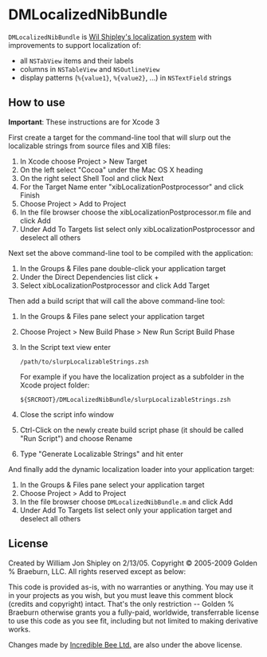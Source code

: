 # DMLocalizedNibBundle

`DMLocalizedNibBundle` is [Wil Shipley's localization system](http://wilshipley.com/blog/2009/10/pimp-my-code-part-17-lost-in.html) with improvements to support localization of:

- all `NSTabView` items and their labels
- columns in `NSTableView` and `NSOutlineView`
- display patterns (`%{value1}`, `%{value2}`, ...) in `NSTextField` strings

## How to use

**Important**: These instructions are for Xcode 3

First create a target for the command-line tool that will slurp out the localizable strings from source files and XIB files:

1. In Xcode choose Project > New Target
2. On the left select "Cocoa" under the Mac OS X heading
3. On the right select Shell Tool and click Next
4. For the Target Name enter "xibLocalizationPostprocessor" and click Finish
5. Choose Project > Add to Project
6. In the file browser choose the xibLocalizationPostprocessor.m file and click Add
7. Under Add To Targets list select only xibLocalizationPostprocessor and deselect all others


Next set the above command-line tool to be compiled with the application:

1. In the Groups & Files pane double-click your application target
2. Under the Direct Dependencies list click +
3. Select xibLocalizationPostprocessor and click Add Target


Then add a build script that will call the above command-line tool:

1. In the Groups & Files pane select your application target
2. Choose Project > New Build Phase > New Run Script Build Phase
3. In the Script text view enter

	`/path/to/slurpLocalizableStrings.zsh`
	
	For example if you have the localization project as a subfolder in the Xcode project folder:

	`${SRCROOT}/DMLocalizedNibBundle/slurpLocalizableStrings.zsh`
4. Close the script info window
5. Ctrl-Click on the newly create build script phase (it should be called "Run Script") and choose Rename
6. Type "Generate Localizable Strings" and hit enter


And finally add the dynamic localization loader into your application target:

1. In the Groups & Files pane select your application target
2. Choose Project > Add to Project
3. In the file browser choose `DMLocalizedNibBundle.m` and click Add
4. Under Add To Targets list select only your application target and deselect all others

## License

Created by William Jon Shipley on 2/13/05. Copyright © 2005-2009 Golden % Braeburn, LLC. All rights reserved except as below:

This code is provided as-is, with no warranties or anything. You may use it in your projects as you wish, but you must leave this comment block (credits and copyright) intact. That's the only restriction -- Golden % Braeburn otherwise grants you a fully-paid, worldwide, transferrable license to use this code as you see fit, including but not limited to making derivative works.

Changes made by [Incredible Bee Ltd.](http://incrediblebee.com) are also under the above license.
